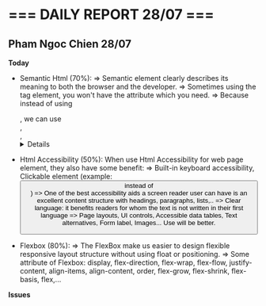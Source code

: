 # === DAILY REPORT 28/07 ===

## Pham Ngoc Chien 28/07

**Today**

- Semantic Html (70%):
  => Semantic element clearly describes its meaning to both the browser and the developer.
  => Sometimes using the tag element, you won't have the attribute which you need.
  => Because instead of using <div>, we can use <article>, <aside>,<details>,<figcaption>,<figure>,<footer>,<header>,<main>,<mark>,<nav>,<section>,<summary>,<time>,...

- Html Accessibility (50%):
  When use Html Accessibility for web page element, they also have some benefit:
  => Built-in keyboard accessibility, Clickable element (example: <button> instead of <div>)
  => One of the best accessibility aids a screen reader user can have is an excellent content structure with headings, paragraphs, lists,..
  => Clear language: it benefits readers for whom the text is not written in their first language
  => Page layouts, UI controls, Accessible data tables, Text alternatives, Form label, Images... Use will be better.

- Flexbox (80%):
  => The FlexBox make us easier to design flexible responsive layout structure without using float or positioning.
  => Some attribute of Flexbox: display, flex-direction, flex-wrap, flex-flow, justify-content, align-items, align-content, order, flex-grow, flex-shrink, flex-basis, flex,...

**Issues**
